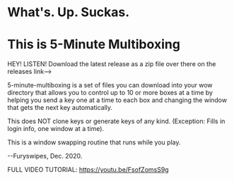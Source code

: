 #  What's. Up. Suckas.
#  This is 5-Minute Multiboxing


HEY! LISTEN! Download the latest release as a zip file over there on the releases link-->

5-minute-multiboxing is a set of files you can download into your wow directory that allows you to control up to 10 or more boxes at a time by helping you send a key one at a time to each box and changing the window that gets the next key automatically.

This does NOT clone keys or generate keys of any kind. (Exception: Fills in login info, one window at a time).

This is a window swapping routine that runs while you play.

--Furyswipes, Dec. 2020.

FULL VIDEO TUTORIAL:
https://youtu.be/FsofZomsS9g
